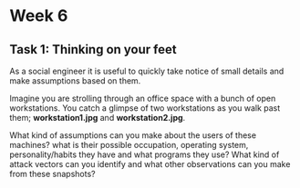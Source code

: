 # **Week 6**

## **Task 1:** Thinking on your feet

As a social engineer it is useful to quickly take notice of small details and make assumptions based on them.

Imagine you are strolling through an office space with a bunch of open workstations. You catch a glimpse of two workstations as you walk past them; **workstation1.jpg** and **workstation2.jpg**.

What kind of assumptions can you make about the users of these machines? what is their possible occupation, operating system, personality/habits they have and what programs they use? What kind of attack vectors can you identify and what other observations can you make from these snapshots?
